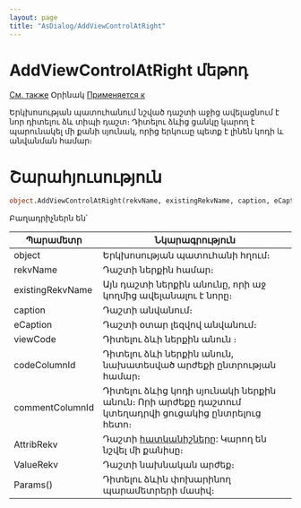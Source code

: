 ```yaml
---
layout: page
title: "AsDialog/AddViewControlAtRight"
---
```



# AddViewControlAtRight մեթոդ 

[См. также](AddMultiSelectViewControl.md) Օրինակ [Применяется к](../AsDialog.md)

Երկխոսության պատուհանում նշված դաշտի աջից ավելացնում է նոր դիտելու ձև տիպի դաշտ։ Դիտելու ձևից ցանկը կարող է պարունակել մի քանի սյունակ, որից երկուսը պետք է լինեն կոդի և անվանման համար։ 

# Շարահյուսություն

``` vb
object.AddViewControlAtRight(rekvName, existingRekvName, caption, eCaption, viewCode,codeColumnId, commentColumnId, [attribRekv], [valueRekv], params() )
```

Բաղադրիչներն են՝


| Պարամետր | Նկարագրություն |
|--|--|
| object | Երկխոսության պատուհանի հղում։ |
| rekvName | Դաշտի ներքին համար։ |
| existingRekvName  | Այն դաշտի ներքին անունը, որի աջ կողմից ավելանալու է նորը։ |
| caption| Դաշտի անվանում։  |
| eCaption | Դաշտի օտար լեզվով անվանում։ |
| viewCode | Դիտելու ձևի ներքին անուն ։ |
| codeColumnId | Դիտելու ձևի ներքին անուն, նախատեսված արժեքի ընտրության համար։  |
| commentColumnId | Դիտելու ձևից կոդի սյունակի ներքին անուն։ Որի արժեքը դաշտում կտեղադրվի ցուցակից ընտրելուց հետո։ |
| AttribRekv | Դաշտի [հատկանիշները](Attribute.html "Attribute"): Կարող են նշվել մի քանիսը։ |
| ValueRekv | Դաշտի նախնական արժեք։ |
| Params() | Դիտելու ձևին փոխարինող պարամետրերի մասիվ։ |


